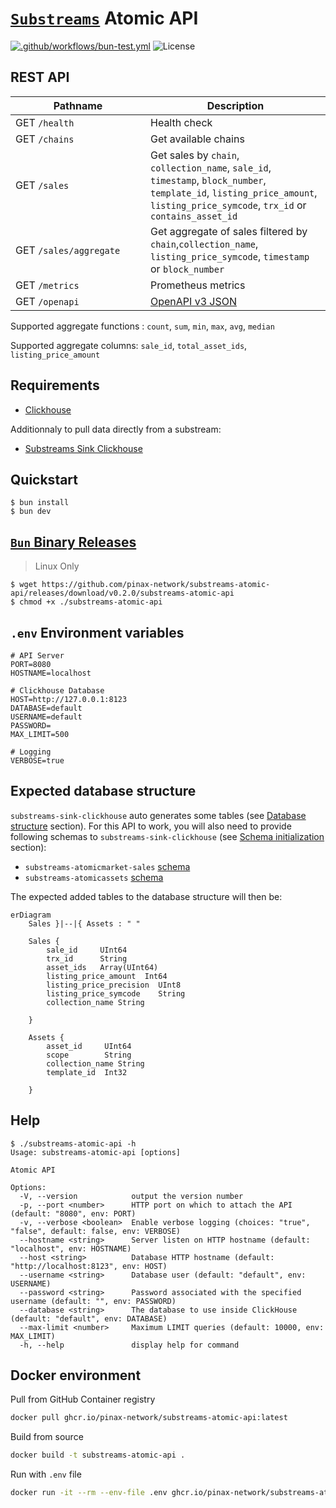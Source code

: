 # [`Substreams`](https://substreams.streamingfast.io/) Atomic API
[![.github/workflows/bun-test.yml](https://github.com/pinax-network/substreams-atomic-api/actions/workflows/bun-test.yml/badge.svg)](https://github.com/pinax-network/substreams-atomic-api/actions/workflows/bun-test.yml)
![License](https://img.shields.io/github/license/pinax-network/substreams-atomic-api)

## REST API

| <div style="width:200px">Pathname</div>| Description           |
|----------------------------------------|-----------------------|
| GET `/health`                          | Health check
| GET `/chains`                          | Get available chains
| GET `/sales`                           | Get sales by `chain`, `collection_name`, `sale_id`, `timestamp`, `block_number`, `template_id`, `listing_price_amount`, `listing_price_symcode`, `trx_id` or `contains_asset_id`
| GET `/sales/aggregate`                 | Get aggregate of sales filtered by `chain`,`collection_name`, `listing_price_symcode`, `timestamp` or `block_number`
| GET `/metrics`                         | Prometheus metrics
| GET `/openapi`                         | [OpenAPI v3 JSON](https://spec.openapis.org/oas/v3.0.0)

Supported aggregate functions : `count`, `sum`, `min`, `max`, `avg`, `median`

Supported aggregate columns: `sale_id`, `total_asset_ids`, `listing_price_amount`

## Requirements

- [Clickhouse](https://clickhouse.com/)

Additionnaly to pull data directly from a substream:
- [Substreams Sink Clickhouse](https://github.com/pinax-network/substreams-sink-clickhouse/)

## Quickstart
```console
$ bun install
$ bun dev
```

## [`Bun` Binary Releases](https://github.com/pinax-network/substreams-sink-websockets/releases)

> Linux Only

```console
$ wget https://github.com/pinax-network/substreams-atomic-api/releases/download/v0.2.0/substreams-atomic-api
$ chmod +x ./substreams-atomic-api
```

## `.env` Environment variables

```env
# API Server
PORT=8080
HOSTNAME=localhost

# Clickhouse Database
HOST=http://127.0.0.1:8123
DATABASE=default
USERNAME=default
PASSWORD=
MAX_LIMIT=500

# Logging
VERBOSE=true
```
## Expected database structure
`substreams-sink-clickhouse` auto generates some tables (see [Database structure](https://github.com/pinax-network/substreams-sink-clickhouse#database-structure) section).
For this API to work, you will also need to provide following schemas to `substreams-sink-clickhouse` (see [Schema initialization](https://github.com/pinax-network/substreams-sink-clickhouse#schema-initialization) section):
- `substreams-atomicmarket-sales` [schema](https://github.com/pinax-network/substreams-atomicmarket-sales/blob/master/schema.sql)
- `substreams-atomicassets` [schema](https://github.com/pinax-network/substreams-atomicassets/blob/master/schema.sql)
  
The expected added tables to the database structure will then be:
```mermaid
erDiagram
    Sales }|--|{ Assets : " "

    Sales {
        sale_id     UInt64
        trx_id      String
        asset_ids   Array(UInt64)
        listing_price_amount  Int64
        listing_price_precision  UInt8
        listing_price_symcode    String
        collection_name String

    }

    Assets {
        asset_id     UInt64
        scope        String
        collection_name String
        template_id  Int32

    }
```
## Help

```console
$ ./substreams-atomic-api -h
Usage: substreams-atomic-api [options]

Atomic API

Options:
  -V, --version            output the version number
  -p, --port <number>      HTTP port on which to attach the API (default: "8080", env: PORT)
  -v, --verbose <boolean>  Enable verbose logging (choices: "true", "false", default: false, env: VERBOSE)
  --hostname <string>      Server listen on HTTP hostname (default: "localhost", env: HOSTNAME)
  --host <string>          Database HTTP hostname (default: "http://localhost:8123", env: HOST)
  --username <string>      Database user (default: "default", env: USERNAME)
  --password <string>      Password associated with the specified username (default: "", env: PASSWORD)
  --database <string>      The database to use inside ClickHouse (default: "default", env: DATABASE)
  --max-limit <number>     Maximum LIMIT queries (default: 10000, env: MAX_LIMIT)
  -h, --help               display help for command
```

## Docker environment

Pull from GitHub Container registry
```bash
docker pull ghcr.io/pinax-network/substreams-atomic-api:latest
```

Build from source
```bash
docker build -t substreams-atomic-api .
```

Run with `.env` file
```bash
docker run -it --rm --env-file .env ghcr.io/pinax-network/substreams-atomic-api
```
